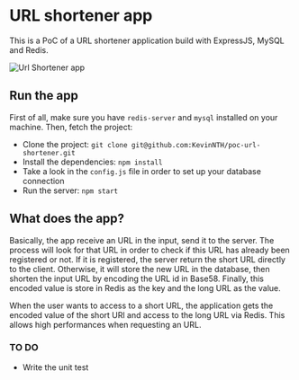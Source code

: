 # URL shortener app

This is a PoC of a URL shortener application build with ExpressJS, MySQL and Redis.


![Url Shortener app](https://raw.githubusercontent.com/KevinNTH/poc-url-shortener/master/url_shortener.png)

## Run the app

First of all, make sure you have `redis-server` and `mysql` installed on your machine.
Then, fetch the project:
- Clone the project: `git clone git@github.com:KevinNTH/poc-url-shortener.git`
- Install the dependencies: `npm install`
- Take a look in the `config.js` file in order to set up your database connection
- Run the server: `npm start`

## What does the app?

Basically, the app receive an URL in the input, send it to the server. The process will look for that URL in order to check if this URL has already been registered or not. If it is registered, the server return the short URL directly to the client. Otherwise, it will store the new URL in the database, then shorten the input URL by encoding the URL id in Base58. Finally, this encoded value is store in Redis as the key and the long URL as the value.

When the user wants to access to a short URL, the application gets the encoded value of the short URl and access to the long URL via Redis. This allows high performances when requesting an URL.

### TO DO

- Write the unit test
